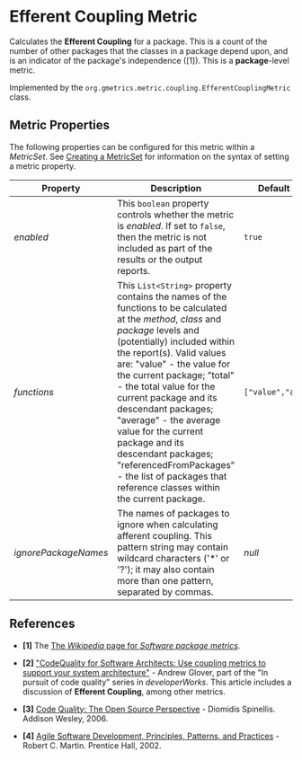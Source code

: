 # Efferent Coupling Metric

  Calculates the **Efferent Coupling** for a package. This is a count of the number of other packages
  that the classes in a package depend upon, and is an indicator of the package's independence ([1]).
  This is a **package**-level metric.

 Implemented by the `org.gmetrics.metric.coupling.EfferentCouplingMetric` class.


## Metric Properties

  The following properties can be configured for this metric within a *MetricSet*. See [Creating a MetricSet](../CreatingMetricSet) for information on the syntax of setting a metric property.

| **Property**         | **Description**                                                    | **Default Value**      |
|----------------------|--------------------------------------------------------------------|------------------------|
| *enabled*            | This `boolean` property controls whether the metric is *enabled*. If set to `false`, then the metric is not included as part of the results or the output reports. | `true`                
| *functions*          | This `List<String>` property contains the names of the functions to be calculated at the *method*, *class* and *package* levels and (potentially) included within the report(s). Valid values are: "value" - the value for the current package; "total" - the total value for the current package and its descendant packages; "average" - the average value for the current package and its descendant packages; "referencedFromPackages" - the list of packages that reference classes within the current package. | `["value","average"]`  
| *ignorePackageNames* | The names of packages to ignore when calculating afferent coupling. This pattern string may contain wildcard characters ('*' or '?'); it may also contain more than one pattern, separated by commas. | *null*


## References

 * **[1]** The [The *Wikipedia* page for *Software package metrics*](http://en.wikipedia.org/wiki/Software_package_metrics).

 * **[2]** ["CodeQuality for Software Architects: Use coupling metrics to support your system architecture"](http://www.ibm.com/developerworks/java/library/j-cq04256/) -
   Andrew Glover, part of the "In pursuit of code quality" series in *developerWorks*.
   This article includes a discussion of **Efferent Coupling**, among other metrics.

 * **[3]** [Code Quality: The Open Source Perspective](http://www.spinellis.gr/codequality/) - Diomidis Spinellis. Addison Wesley, 2006.

 * **[4]** [Agile Software Development, Principles, Patterns, and Practices](http://www.amazon.com/exec/obidos/ASIN/0135974445/objectmentorinc) -
    Robert C. Martin. Prentice Hall, 2002.

